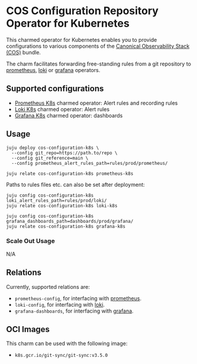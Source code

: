 # COS Configuration Repository Operator for Kubernetes

This charmed operator for Kubernetes enables you to provide configurations to
various components of the
[Canonical Observability Stack (COS)](https://juju.is/docs/lma2) bundle.

The charm facilitates forwarding free-standing rules from a git repository
to [prometheus][Prometheus operator], [loki][Loki operator] or
[grafana][Grafana operator] operators.


## Supported configurations

* [Prometheus K8s][Prometheus operator] charmed operator:
  Alert rules and recording rules
* [Loki K8s][Loki operator] charmed operator: Alert rules
* [Grafana K8s][Grafana operator] charmed operator: dashboards

## Usage

```shell
juju deploy cos-configuration-k8s \
  --config git_repo=https://path.to/repo \
  --config git_reference=main \
  --config prometheus_alert_rules_path=rules/prod/prometheus/

juju relate cos-configuration-k8s prometheus-k8s
```

Paths to rules files etc. can also be set after deployment:

```shell
juju config cos-configuration-k8s loki_alert_rules_path=rules/prod/loki/
juju relate cos-configuration-k8s loki-k8s

juju config cos-configuration-k8s grafana_dashboards_path=dashboards/prod/grafana/
juju relate cos-configuration-k8s grafana-k8s
```

### Scale Out Usage
N/A

## Relations
Currently, supported relations are:
- `prometheus-config`, for interfacing with [prometheus][Prometheus operator].
- `loki-config`, for interfacing with [loki][Loki operator].
- `grafana-dashboards`, for interfacing with [grafana][Grafana operator].

## OCI Images
This charm can be used with the following image:
- `k8s.gcr.io/git-sync/git-sync:v3.5.0`


[Prometheus operator]: https://charmhub.io/prometheus-k8s
[Loki operator]: https://charmhub.io/loki-k8s
[Grafana operator]: https://charmhub.io/grafana-k8s

